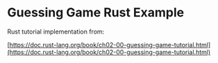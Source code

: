# Guessing Game Rust Example

Rust tutorial implementation from:

[https://doc.rust-lang.org/book/ch02-00-guessing-game-tutorial.html](https://doc.rust-lang.org/book/ch02-00-guessing-game-tutorial.html)